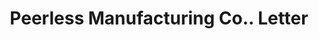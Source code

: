 ---
doi: 10.7916/D87M1KXX
date_other: '1890'
date_other_textual: 1890-1899
form: correspondence
genre:
- Letters (correspondence)
name:
- Peerless Manufacturing Co.
object_in_context_url: https://biggert.cul.columbia.edu/items/view/ave_biggert_00787
subject_hierarchical_geographic:
- Newport, New Hampshire, United States
subject_name:
- Peerless Manufacturing Co.
title: Peerless Manufacturing Co.. Letter
sort_title: Peerless Manufacturing Co.. Letter
call_number: ave_biggert_00787
coordinates:
- 43.36527777777778,-72.17333333333333
pid: ave_biggert_00787
identifiers: ave_biggert_00787
canvas_id: ldpd:396059
permalink: "/items/ave_biggert_00787/"
layout: iiif-image-page
---